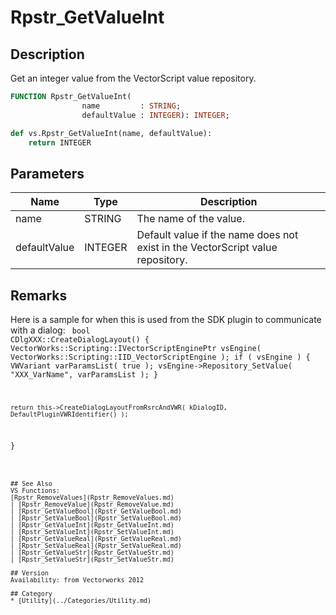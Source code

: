 # Rpstr_GetValueInt

## Description
Get an integer value from the VectorScript value repository.

```pascal
FUNCTION Rpstr_GetValueInt(
				name         : STRING;
				defaultValue : INTEGER): INTEGER;
```

```python
def vs.Rpstr_GetValueInt(name, defaultValue):
    return INTEGER
```

## Parameters
|Name|Type|Description|
|---|---|---|
|name|STRING|The name of the value.|
|defaultValue|INTEGER|Default value if the name does not exist in the VectorScript value repository.|

## Remarks
Here is a sample for when this is  used from the SDK plugin to communicate with a dialog:
<code lang="cpp">
bool CDlgXXX::CreateDialogLayout()
{
	VectorWorks::Scripting::IVectorScriptEnginePtr	vsEngine( VectorWorks::Scripting::IID_VectorScriptEngine );
	if ( vsEngine )
	{
		VWVariant	varParamsList( true );
		vsEngine->Repository_SetValue( "XXX_VarName", varParamsList );
	}

	return this->CreateDialogLayoutFromRsrcAndVWR( kDialogID, DefaultPluginVWRIdentifier() );
}
```

## See Also
VS Functions:
[Rpstr_RemoveValues](Rpstr_RemoveValues.md) 
| [Rpstr_RemoveValue](Rpstr_RemoveValue.md) 
| [Rpstr_GetValueBool](Rpstr_GetValueBool.md) 
| [Rpstr_SetValueBool](Rpstr_SetValueBool.md) 
| [Rpstr_GetValueInt](Rpstr_GetValueInt.md) 
| [Rpstr_SetValueInt](Rpstr_SetValueInt.md) 
| [Rpstr_GetValueReal](Rpstr_GetValueReal.md) 
| [Rpstr_SetValueReal](Rpstr_SetValueReal.md) 
| [Rpstr_GetValueStr](Rpstr_GetValueStr.md) 
| [Rpstr_SetValueStr](Rpstr_SetValueStr.md)

## Version
Availability: from Vectorworks 2012

## Category
* [Utility](../Categories/Utility.md)
